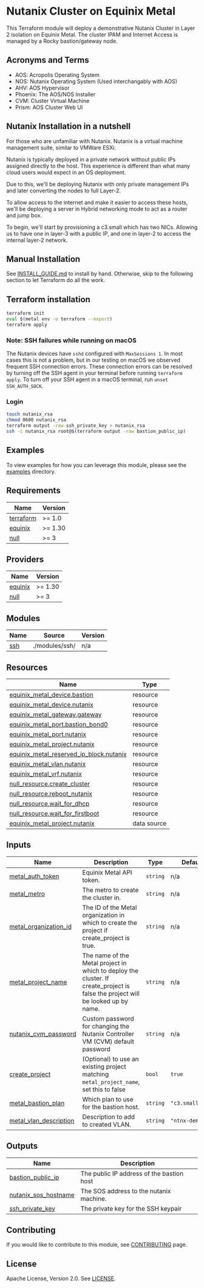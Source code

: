 # Nutanix Cluster on Equinix Metal

This Terraform module will deploy a demonstrative Nutanix Cluster in Layer 2 isolation on Equinix Metal. The cluster IPAM and Internet Access is managed by a Rocky bastion/gateway node.

## Acronyms and Terms

* AOS: Acropolis Operating System
* NOS: Nutanix Operating System (Used interchangably with AOS)
* AHV: AOS Hypervisor
* Phoenix: The AOS/NOS Installer
* CVM: Cluster Virtual Machine
* Prism: AOS Cluster Web UI

## Nutanix Installation in a nutshell

For those who are unfamiliar with Nutanix. Nutanix is a virtual machine management suite, similar to VMWare ESXi.

Nutanix is typically deployed in a private network without public IPs assigned directly to the host.
This experience is different than what many cloud users would expect in an OS deployment.

Due to this, we'll be deploying Nutanix with only private management IPs and later converting the nodes to full Layer-2.

To allow access to the internet and make it easier to access these hosts, we'll be deploying a server in Hybrid networking mode to act as a router and jump box.

To begin, we'll start by provisioning a c3.small which has two NICs. Allowing us to have one in layer-3 with a public IP,
and one in layer-2 to access the internal layer-2 network.

## Manual Installation

See [INSTALL_GUIDE.md](INSTALL_GUIDE.md) to install by hand. Otherwise, skip to the following section to let Terraform do all the work.

## Terraform installation

```sh
terraform init
eval $(metal env -o terraform --export)
terraform apply
```

### Note: SSH failures while running on macOS

The Nutanix devices have `sshd` configured with `MaxSessions 1`.  In most cases this is not a problem, but in our testing on macOS we observed frequent SSH connection errors.  These connection errors can be resolved by turning off the SSH agent in your terminal before running `terraform apply`.  To turn off your SSH agent in a macOS terminal, run `unset SSH_AUTH_SOCK`.

### Login

```sh
touch nutanix_rsa
chmod 0600 nutanix_rsa
terraform output -raw ssh_private_key > nutanix_rsa
ssh -i nutanix_rsa root@$(terraform output -raw bastion_public_ip)
```

## Examples

To view examples for how you can leverage this module, please see the [examples](examples/) directory.

<!-- TEMPLATE: The following block has been generated by terraform-docs util: https://github.com/terraform-docs/terraform-docs -->
<!-- BEGIN_TF_DOCS -->
## Requirements

| Name | Version |
|------|---------|
| <a name="requirement_terraform"></a> [terraform](#requirement\_terraform) | >= 1.0 |
| <a name="requirement_equinix"></a> [equinix](#requirement\_equinix) | >= 1.30 |
| <a name="requirement_null"></a> [null](#requirement\_null) | >= 3 |

## Providers

| Name | Version |
|------|---------|
| <a name="provider_equinix"></a> [equinix](#provider\_equinix) | >= 1.30 |
| <a name="provider_null"></a> [null](#provider\_null) | >= 3 |

## Modules

| Name | Source | Version |
|------|--------|---------|
| <a name="module_ssh"></a> [ssh](#module\_ssh) | ./modules/ssh/ | n/a |

## Resources

| Name | Type |
|------|------|
| [equinix_metal_device.bastion](https://registry.terraform.io/providers/equinix/equinix/latest/docs/resources/metal_device) | resource |
| [equinix_metal_device.nutanix](https://registry.terraform.io/providers/equinix/equinix/latest/docs/resources/metal_device) | resource |
| [equinix_metal_gateway.gateway](https://registry.terraform.io/providers/equinix/equinix/latest/docs/resources/metal_gateway) | resource |
| [equinix_metal_port.bastion_bond0](https://registry.terraform.io/providers/equinix/equinix/latest/docs/resources/metal_port) | resource |
| [equinix_metal_port.nutanix](https://registry.terraform.io/providers/equinix/equinix/latest/docs/resources/metal_port) | resource |
| [equinix_metal_project.nutanix](https://registry.terraform.io/providers/equinix/equinix/latest/docs/resources/metal_project) | resource |
| [equinix_metal_reserved_ip_block.nutanix](https://registry.terraform.io/providers/equinix/equinix/latest/docs/resources/metal_reserved_ip_block) | resource |
| [equinix_metal_vlan.nutanix](https://registry.terraform.io/providers/equinix/equinix/latest/docs/resources/metal_vlan) | resource |
| [equinix_metal_vrf.nutanix](https://registry.terraform.io/providers/equinix/equinix/latest/docs/resources/metal_vrf) | resource |
| [null_resource.create_cluster](https://registry.terraform.io/providers/hashicorp/null/latest/docs/resources/resource) | resource |
| [null_resource.reboot_nutanix](https://registry.terraform.io/providers/hashicorp/null/latest/docs/resources/resource) | resource |
| [null_resource.wait_for_dhcp](https://registry.terraform.io/providers/hashicorp/null/latest/docs/resources/resource) | resource |
| [null_resource.wait_for_firstboot](https://registry.terraform.io/providers/hashicorp/null/latest/docs/resources/resource) | resource |
| [equinix_metal_project.nutanix](https://registry.terraform.io/providers/equinix/equinix/latest/docs/data-sources/metal_project) | data source |

## Inputs

| Name | Description | Type | Default | Required |
|------|-------------|------|---------|:--------:|
| <a name="input_metal_auth_token"></a> [metal\_auth\_token](#input\_metal\_auth\_token) | Equinix Metal API token. | `string` | n/a | yes |
| <a name="input_metal_metro"></a> [metal\_metro](#input\_metal\_metro) | The metro to create the cluster in. | `string` | n/a | yes |
| <a name="input_metal_organization_id"></a> [metal\_organization\_id](#input\_metal\_organization\_id) | The ID of the Metal organization in which to create the project if create\_project is true. | `string` | n/a | yes |
| <a name="input_metal_project_name"></a> [metal\_project\_name](#input\_metal\_project\_name) | The name of the Metal project in which to deploy the cluster.  If create\_project is false the project will be looked up by name. | `string` | n/a | yes |
| <a name="input_nutanix_cvm_password"></a> [nutanix\_cvm\_password](#input\_nutanix\_cvm\_password) | Custom password for changing the Nutanix Controller VM (CVM) default password | `string` | n/a | yes |
| <a name="input_create_project"></a> [create\_project](#input\_create\_project) | (Optional) to use an existing project matching `metal_project_name`, set this to false | `bool` | `true` | no |
| <a name="input_metal_bastion_plan"></a> [metal\_bastion\_plan](#input\_metal\_bastion\_plan) | Which plan to use for the bastion host. | `string` | `"c3.small.x86"` | no |
| <a name="input_metal_vlan_description"></a> [metal\_vlan\_description](#input\_metal\_vlan\_description) | Description to add to created VLAN. | `string` | `"ntnx-demo"` | no |

## Outputs

| Name | Description |
|------|-------------|
| <a name="output_bastion_public_ip"></a> [bastion\_public\_ip](#output\_bastion\_public\_ip) | The public IP address of the bastion host |
| <a name="output_nutanix_sos_hostname"></a> [nutanix\_sos\_hostname](#output\_nutanix\_sos\_hostname) | The SOS address to the nutanix machine. |
| <a name="output_ssh_private_key"></a> [ssh\_private\_key](#output\_ssh\_private\_key) | The private key for the SSH keypair |
<!-- END_TF_DOCS -->
## Contributing

If you would like to contribute to this module, see [CONTRIBUTING](CONTRIBUTING.md) page.

## License

Apache License, Version 2.0. See [LICENSE](LICENSE).
